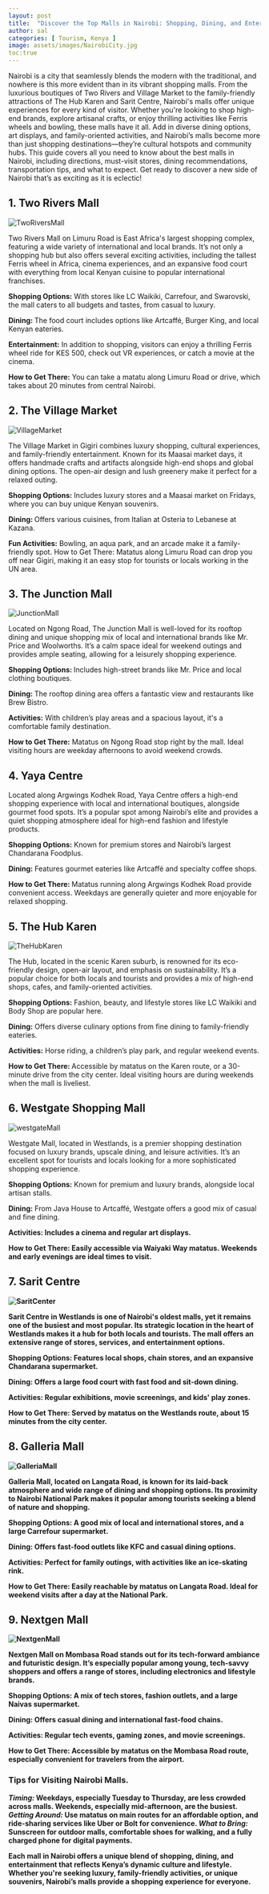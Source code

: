 ```yaml
---
layout: post
title:  "Discover the Top Malls in Nairobi: Shopping, Dining, and Entertainment for Every Traveler."
author: sal
categories: [ Tourism, Kenya ]
image: assets/images/NairobiCity.jpg
toc:true
---
```

Nairobi is a city that seamlessly blends the modern with the traditional, and nowhere is this more evident than in its vibrant shopping malls. From the luxurious boutiques of Two Rivers and Village Market to the family-friendly attractions of The Hub Karen and Sarit Centre, Nairobi's malls offer unique experiences for every kind of visitor. Whether you're looking to shop high-end brands, explore artisanal crafts, or enjoy thrilling activities like Ferris wheels and bowling, these malls have it all. Add in diverse dining options, art displays, and family-oriented activities, and Nairobi’s malls become more than just shopping destinations—they’re cultural hotspots and community hubs. This guide covers all you need to know about the best malls in Nairobi, including directions, must-visit stores, dining recommendations, transportation tips, and what to expect. Get ready to discover a new side of Nairobi that’s as exciting as it is eclectic!

<h2 id="two-rivers-mall">1. Two Rivers Mall</h2>

<img src="../assets/images/TwoRiversMall.jpg" alt="TwoRiversMall">

Two Rivers Mall on Limuru Road is East Africa's largest shopping complex, featuring a wide variety of international and local brands. It’s not only a shopping hub but also offers several exciting activities, including the tallest Ferris wheel in Africa, cinema experiences, and an expansive food court with everything from local Kenyan cuisine to popular international franchises.

<b>Shopping Options:</b> With stores like LC Waikiki, Carrefour, and Swarovski, the mall caters to all budgets and tastes, from casual to luxury.

<b>Dining: </b>The food court includes options like Artcaffé, Burger King, and local Kenyan eateries.

<b>Entertainment:</b> In addition to shopping, visitors can enjoy a thrilling Ferris wheel ride for KES 500, check out VR experiences, or catch a movie at the cinema.

<b>How to Get There:</b> You can take a matatu along Limuru Road or drive, which takes about 20 minutes from central Nairobi.

<h2 id="the-village-market">2. The Village Market</h2>

<img src="../assets/images/VillageMarket.jpg" alt="VillageMarket">

The Village Market in Gigiri combines luxury shopping, cultural experiences, and family-friendly entertainment. Known for its Maasai market days, it offers handmade crafts and artifacts alongside high-end shops and global dining options. The open-air design and lush greenery make it perfect for a relaxed outing.

<b>Shopping Options:</b> Includes luxury stores and a Maasai market on Fridays, where you can buy unique Kenyan souvenirs.

<b>Dining: </b>Offers various cuisines, from Italian at Osteria to Lebanese at Kazana.

<b>Fun Activities:</b> Bowling, an aqua park, and an arcade make it a family-friendly spot.
How to Get There: Matatus along Limuru Road can drop you off near Gigiri, making it an easy stop for tourists or locals working in the UN area.

<h2 id="the-junction-mall">3. The Junction Mall</h2>

<img src="../assets/images/JunctionMall.jpg" alt="JunctionMall">

Located on Ngong Road, The Junction Mall is well-loved for its rooftop dining and unique shopping mix of local and international brands like Mr. Price and Woolworths. It’s a calm space ideal for weekend outings and provides ample seating, allowing for a leisurely shopping experience.

<b>Shopping Options: </b>Includes high-street brands like Mr. Price and local clothing boutiques.

<b>Dining: </b>The rooftop dining area offers a fantastic view and restaurants like Brew Bistro.

<b>Activities:</b> With children’s play areas and a spacious layout, it's a comfortable family destination.

<b>How to Get There:</b> Matatus on Ngong Road stop right by the mall. Ideal visiting hours are weekday afternoons to avoid weekend crowds.

<h2 id="yaya-centre">4. Yaya Centre</h2>

Located along Argwings Kodhek Road, Yaya Centre offers a high-end shopping experience with local and international boutiques, alongside gourmet food spots. It’s a popular spot among Nairobi’s elite and provides a quiet shopping atmosphere ideal for high-end fashion and lifestyle products.

<b>Shopping Options:</b> Known for premium stores and Nairobi’s largest Chandarana Foodplus.

<b>Dining:</b> Features gourmet eateries like Artcaffé and specialty coffee shops.

<b>How to Get There: </b>Matatus running along Argwings Kodhek Road provide convenient access. Weekdays are generally quieter and more enjoyable for relaxed shopping.

<h2 id="the-hub-karen">5. The Hub Karen</h2>

<img src="../assets/images/TheHubKaren.jpg" alt="TheHubKaren">

The Hub, located in the scenic Karen suburb, is renowned for its eco-friendly design, open-air layout, and emphasis on sustainability. It’s a popular choice for both locals and tourists and provides a mix of high-end shops, cafes, and family-oriented activities.

<b>Shopping Options:</b> Fashion, beauty, and lifestyle stores like LC Waikiki and Body Shop are popular here.

<b>Dining:</b> Offers diverse culinary options from fine dining to family-friendly eateries.

<b>Activities:</b> Horse riding, a children’s play park, and regular weekend events.

<b>How to Get There: </b>Accessible by matatus on the Karen route, or a 30-minute drive from the city center. Ideal visiting hours are during weekends when the mall is liveliest.

<h2 id="westgate-mall">6. Westgate Shopping Mall</h2>

<img src="../assets/images/westgateMall.jpg" alt="westgateMall">

Westgate Mall, located in Westlands, is a premier shopping destination focused on luxury brands, upscale dining, and leisure activities. It’s an excellent spot for tourists and locals looking for a more sophisticated shopping experience.

<b>Shopping Options:</b> Known for premium and luxury brands, alongside local artisan stalls.

<b>Dining:</b> From Java House to Artcaffé, Westgate offers a good mix of casual and fine dining.

<b>Activities:<b> Includes a cinema and regular art displays.

<b>How to Get There:</b> Easily accessible via Waiyaki Way matatus. Weekends and early evenings are ideal times to visit.

<h2 id="sarit-centre">7. Sarit Centre</h2>

<img src="../assets/images/SaritCenter.jpg" alt="SaritCenter">

Sarit Centre in Westlands is one of Nairobi's oldest malls, yet it remains one of the busiest and most popular. Its strategic location in the heart of Westlands makes it a hub for both locals and tourists. The mall offers an extensive range of stores, services, and entertainment options.

<b>Shopping Options: </b>Features local shops, chain stores, and an expansive Chandarana supermarket.

<b>Dining:</b> Offers a large food court with fast food and sit-down dining.

<b>Activities: </b>Regular exhibitions, movie screenings, and kids' play zones.

<b>How to Get There:</b> Served by matatus on the Westlands route, about 15 minutes from the city center.

<h2 id="galleria-mall">8. Galleria Mall</h2>

<img src="../assets/images/GalleriaMall.jpg" alt="GalleriaMall">

Galleria Mall, located on Langata Road, is known for its laid-back atmosphere and wide range of dining and shopping options. Its proximity to Nairobi National Park makes it popular among tourists seeking a blend of nature and shopping.

<b>Shopping Options:</b> A good mix of local and international stores, and a large Carrefour supermarket.

<b>Dining:</b> Offers fast-food outlets like KFC and casual dining options.

<b>Activities:</b> Perfect for family outings, with activities like an ice-skating rink.

<b>How to Get There:</b> Easily reachable by matatus on Langata Road. Ideal for weekend visits after a day at the National Park.

<h2 id="nextgen-mall">9. Nextgen Mall</h2>

<img src="../assets/images/NextgenMall.jpg" alt="NextgenMall">

Nextgen Mall on Mombasa Road stands out for its tech-forward ambiance and futuristic design. It’s especially popular among young, tech-savvy shoppers and offers a range of stores, including electronics and lifestyle brands.

<b>Shopping Options:</b> A mix of tech stores, fashion outlets, and a large Naivas supermarket.

<b>Dining:</b> Offers casual dining and international fast-food chains.

<b>Activities: </b>Regular tech events, gaming zones, and movie screenings.

<b>How to Get There:</b> Accessible by matatus on the Mombasa Road route, especially convenient for travelers from the airport.

<h3>Tips for Visiting Nairobi Malls.</h3>
<i>Timing:</i> Weekdays, especially Tuesday to Thursday, are less crowded across malls. Weekends, especially mid-afternoon, are the busiest.
<i>Getting Around:</i> Use matatus on main routes for an affordable option, and ride-sharing services like Uber or Bolt for convenience.
<i>What to Bring:</i> Sunscreen for outdoor malls, comfortable shoes for walking, and a fully charged phone for digital payments.

Each mall in Nairobi offers a unique blend of shopping, dining, and entertainment that reflects Kenya’s dynamic culture and lifestyle. Whether you're seeking luxury, family-friendly activities, or unique souvenirs, Nairobi’s malls provide a shopping experience for everyone.
